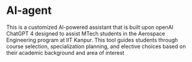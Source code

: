 # AI-agent
This is a customized AI-powered assistant that is built upon openAI ChatGPT 4 designed to assist MTech students in the Aerospace Engineering program at IIT Kanpur. This tool guides students through course selection, specialization planning, and elective choices based on their academic background and area of interest
